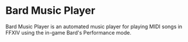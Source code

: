 # Bard Music Player
Bard Music Player is an automated music player for playing MIDI songs in FFXIV using the in-game Bard's Performance mode.

